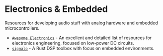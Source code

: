 # Electronics & Embedded

Resources for developing audio stuff with analog hardware and embedded microcontrollers.

- [`Awesome Electronics`](https://github.com/kitspace/awesome-electronics) - An excellent and detailed list of resources for electronics engineering, focused on low-power DC circuits.
- [`signalo`](https://github.com/signalo/signalo) - A Rust DSP toolbox with focus on embedded environments.
